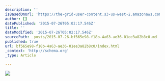 ```yaml
---
description: ''
isBasedOnUrl: 'https://the-grid-user-content.s3-us-west-2.amazonaws.com/603138bf-3318-451d-be77-93a065ae1058.jpg'
author: []
datePublished: '2015-07-26T05:02:17.546Z'
title: ''
dateModified: '2015-07-26T05:02:17.546Z'
sourcePath: _posts/2015-07-26-bf565e98-f18b-4a63-ae36-01ee3a82b8c0.md
published: true
url: bf565e98-f18b-4a63-ae36-01ee3a82b8c0/index.html
_context: 'http://schema.org'
_type: Article

---
```

![](https://the-grid-user-content.s3-us-west-2.amazonaws.com/603138bf-3318-451d-be77-93a065ae1058.jpg)